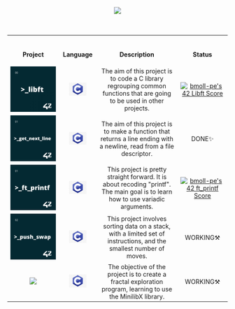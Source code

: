 <p align="center">
  <a href="https://github.com/ChewyToast/42_Cursus">
    <img src="https://badge42.vercel.app/api/v2/cl8a35p1o00060hjtc2e3ktt3/stats?cursusId=21&coalitionId=204">
  </a>
</p>
<br>
<table>
  
<th align="center">
<img width="500.5">
<p>Project</p>
</th>

<th align="center">
<img width="100">
<p>Language</p>
</th>
 
 
<th align="center">
<img width="225">
<p>Description</p>
</th>
 
  
<th align="center">
<img width="250.5">
<p>Status</p>
</th>
 
  
<tr>
<td align="center"><a href="https://github.com/ChewyToast/00_libft"> <img src="https://github.com/ChewyToast/ChewyToast/blob/main/assets/00_libft.jpg"><a/> </td>
<td align="center"><a href=#><img width=40px src="https://github.com/ChewyToast/ChewyToast/blob/main/assets/logo_c.jpg"><a/></td>
<td align="center">The aim of this project is to code a C library regrouping common functions that are going to be used in other projects.</td>
<td align="center"><a href="https://github.com/ChewyToast/00_libft"><img src="https://badge42.vercel.app/api/v2/cl8a35p1o00060hjtc2e3ktt3/project/2793034" alt="bmoll-pe's 42 Libft Score" /><a/></td>
</tr>

<tr>
<td align="center"><a href=https://github.com/ChewyToast/42_projects/tree/master/01_ft_get_next_line><img src="https://github.com/ChewyToast/ChewyToast/blob/main/assets/01_get_next_line.jpg"><a/></td>
<td align="center"><a href=#><img width=40px src="https://github.com/ChewyToast/ChewyToast/blob/main/assets/logo_c.jpg"><a/></td>
<td align="center">The aim of this project is to make a function that returns a line ending with a newline, read from a file descriptor.</td>
<td align="center">DONE✨<!--<img width=360px src="https://github.com/ChewyToast/ChewyToast/blob/main/assets/Subscribed.jpg">--><a/></td>
</tr>
 
<tr>
<td align="center"><a href=https://github.com/ChewyToast/01_ft_printf><img src="https://github.com/ChewyToast/ChewyToast/blob/main/assets/01_ft_printf.jpg"><a/></td>
<td align="center"><a href=#><img width=40px src="https://github.com/ChewyToast/ChewyToast/blob/main/assets/logo_c.jpg"><a/></td>
<td align="center">This project is pretty straight forward. It is about recoding "printf". The main goal is to learn how to use variadic arguments.</td>
<td align="center"><a href="https://github.com/ChewyToast/01_ft_printf"><img src="https://badge42.vercel.app/api/v2/cl8a35p1o00060hjtc2e3ktt3/project/2800784" alt="bmoll-pe's 42 ft_printf Score" /></a><a/></td>
</tr>

<tr>
<td align="center"><a href=https://github.com/ChewyToast/02_push_swap><img src="https://github.com/ChewyToast/ChewyToast/blob/main/assets/02_push_swap.jpg"><a/></td>
<td align="center"><a href=#><img width=40px src="https://github.com/ChewyToast/ChewyToast/blob/main/assets/logo_c.jpg"><a/></td>
<td align="center">This project involves sorting data on a stack, with a limited set of instructions, and the smallest number of moves.</td>
<td align="center">WORKING⚒️<a/></td>
</tr>

<tr>
<td align="center"><a href=https://github.com/ChewyToast/42_projects/tree/master/02_fractol><img src="https://github.com/ChewyToast/ChewyToast/blob/main/assets/02_fractol.png"><a/></td>
<td align="center"><a href=#><img width=40px src="https://github.com/ChewyToast/ChewyToast/blob/main/assets/logo_c.jpg"><a/></td>
<td align="center">The objective of the project is to create a fractal exploration program, learning to use the MinilibX library.</td>
<td align="center">WORKING⚒️<a/></td>
</tr>

</table>
